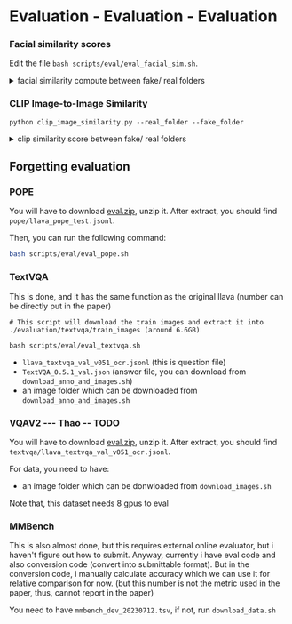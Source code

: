 # Evaluation - Evaluation - Evaluation

### Facial similarity scores

Edit the file `bash scripts/eval/eval_facial_sim.sh`.

<details>
<summary> facial similarity compute between fake/ real folders</summary>

```
#!/bin/bash
cd ../evaluation/

EXP_FOLDER="64-5000"
FAKE_FOLDER_BASE="/sensei-fs/users/thaon/code/generated_images"

# Define the real folder
REAL_FOLDER="/mnt/localssd/code/data/yollava-data/train/thao"

# Define an array of fake folders
FAKE_FOLDERS=(
    # Local and aligned folders
    # "/mnt/localssd/code/data/dathao_algined"
    # "/mnt/localssd/code/data/yollava-data/train/khanhvy"
    # "/mnt/localssd/code/data/yollava-data/train/thao/negative_example"
    # Generated image sets using FAKE_FOLDER_BASE
    "${FAKE_FOLDER_BASE}/${EXP_FOLDER}/1000"
    "${FAKE_FOLDER_BASE}/${EXP_FOLDER}/2000"
    "${FAKE_FOLDER_BASE}/${EXP_FOLDER}/3000"
    "${FAKE_FOLDER_BASE}/${EXP_FOLDER}/4000"
    "${FAKE_FOLDER_BASE}/${EXP_FOLDER}/4050"
    "${FAKE_FOLDER_BASE}/${EXP_FOLDER}/4100"
    "${FAKE_FOLDER_BASE}/${EXP_FOLDER}/4150"
    "${FAKE_FOLDER_BASE}/${EXP_FOLDER}/4200"
)

# Loop through each fake folder and run the Python evaluation script
for FAKE_FOLDER in "${FAKE_FOLDERS[@]}"
do
    echo "Running evaluation with fake folder: $FAKE_FOLDER"
    python insightface_verify.py --real_folder "$REAL_FOLDER" --fake_folder "$FAKE_FOLDER"
done

echo "All evaluations completed!"

```
</details>

### CLIP Image-to-Image Similarity

```
python clip_image_similarity.py --real_folder --fake_folder
```

<details>
<summary> clip similarity score between fake/ real folders</summary>

```
#!/bin/bash
cd ../evaluation/

EXP_FOLDER="64-5000"
FAKE_FOLDER_BASE="/sensei-fs/users/thaon/code/generated_images"

# Define the real folder
REAL_FOLDER="/mnt/localssd/code/data/yollava-data/train/thao"

# Define an array of fake folders
FAKE_FOLDERS=(
    # Local and aligned folders
    # "/mnt/localssd/code/data/dathao_algined"
    # "/mnt/localssd/code/data/yollava-data/train/khanhvy"
    # "/mnt/localssd/code/data/yollava-data/train/thao/negative_example"
    # Generated image sets using FAKE_FOLDER_BASE
    "${FAKE_FOLDER_BASE}/${EXP_FOLDER}/1000"
    "${FAKE_FOLDER_BASE}/${EXP_FOLDER}/2000"
    "${FAKE_FOLDER_BASE}/${EXP_FOLDER}/3000"
    "${FAKE_FOLDER_BASE}/${EXP_FOLDER}/4000"
    "${FAKE_FOLDER_BASE}/${EXP_FOLDER}/4050"
    "${FAKE_FOLDER_BASE}/${EXP_FOLDER}/4100"
    "${FAKE_FOLDER_BASE}/${EXP_FOLDER}/4150"
    "${FAKE_FOLDER_BASE}/${EXP_FOLDER}/4200"
)

# Loop through each fake folder and run the Python evaluation script
for FAKE_FOLDER in "${FAKE_FOLDERS[@]}"
do
    echo "Running evaluation with fake folder: $FAKE_FOLDER"
    python clip_image_similarity.py --real_folder "$REAL_FOLDER" --fake_folder "$FAKE_FOLDER"
done

echo "All evaluations completed!"

```
</details>

## Forgetting evaluation

### POPE

You will have to download [eval.zip](https://drive.google.com/file/d/1atZSBBrAX54yYpxtVVW33zFvcnaHeFPy/view), unzip it.
After extract, you should find `pope/llava_pope_test.jsonl`.

Then, you can run the following command:

```bash
bash scripts/eval/eval_pope.sh
```

### TextVQA

This is done, and it has the same function as the original llava (number can be directly put in the paper)

```
# This script will download the train images and extract it into ./evaluation/textvqa/train_images (around 6.6GB)

bash scripts/eval/eval_textvqa.sh
```

- `llava_textvqa_val_v051_ocr.jsonl` (this is question file)
- `TextVQA_0.5.1_val.json` (answer file, you can download from `download_anno_and_images.sh`)
- an image folder which can be downloaded from `download_anno_and_images.sh`


### VQAV2 --- Thao -- TODO


You will have to download [eval.zip](https://drive.google.com/file/d/1atZSBBrAX54yYpxtVVW33zFvcnaHeFPy/view), unzip it.
After extract, you should find `textvqa/llava_textvqa_val_v051_ocr.jsonl`.

For data, you need to have:
- an image folder which can be donwloaded from `download_images.sh`

Note that, this dataset needs 8 gpus to eval

### MMBench

This is also almost done, but this requires external online evaluator, but i haven't figure out how to submit. 
Anyway, currently i have eval code and also conversion code (convert into submittable format). But in the conversion code, i manually calculate accuracy which we can use it for relative comparison for now. (but this number is not the metric used in the paper, thus, cannot report in the paper) 

You need to have `mmbench_dev_20230712.tsv`, if not, run `download_data.sh`


